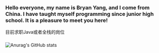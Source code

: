 ### Hello everyone, my name is Bryan Yang, and I come from China. I have taught myself programming since junior high school. It is a pleasure to meet you here!
目前求职Java或者全栈的岗位
### 
![Anurag's GitHub stats](https://github-readme-stats.vercel.app/api?username=DaZuiZui&count_private=true)
 
